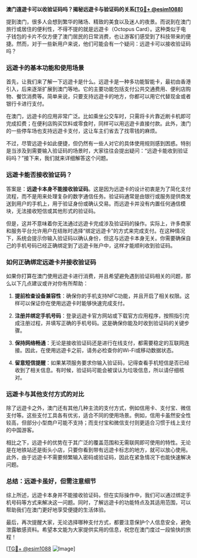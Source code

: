 **澳门遠遊卡可以收验证码吗？揭秘远遊卡与验证码的关系[[TG💪+ @esim1088](https://t.me/s/esim1088)]**

提到澳门，很多人会想到繁华的赌场、精致的美食以及迷人的夜景。而说到在澳门旅行或居住的便利性，不得不提的就是远遊卡（Octopus Card）。这种类似于电子钱包的卡片不仅方便了澳门居民的日常消费，也让游客们感受到了科技带来的便捷。然而，对于一些新用户来说，他们可能会有一个疑问：远遊卡可以接收验证码吗？

### **远遊卡的基本功能和使用场景**

首先，让我们来了解一下远遊卡是什么。远遊卡是一种多功能智能卡，最初由香港引入，后来逐渐扩展到澳门等地。它的主要功能包括支付公共交通费用、便利店购物、餐饮消费等。简单来说，只要支持远遊卡的地方，你都可以用它代替现金或者银行卡进行支付。

在澳门，远遊卡的应用非常广泛。比如乘坐公交车时，只需将卡片靠近刷卡机即可完成扣费；在便利店购买饮料或零食时，同样可以用远遊卡直接付款。此外，澳门的一些停车场也支持远遊卡支付，这让车主们省去了找零钱的麻烦。

不过，尽管远遊卡如此便捷，但仍然有一些人对它的具体使用规则感到困惑。特别是当涉及到需要输入验证码的场景时，大家往往会提出疑问：“远遊卡能收到验证码吗？”接下来，我们就来详细解答这个问题。

### **远遊卡能否接收验证码？**

答案是：**远遊卡本身不能接收验证码**。这是因为远遊卡的设计初衷是为了简化支付流程，而不是用来处理复杂的数字通信任务。验证码通常是由银行或服务提供商发送到用户的手机上，用于验证身份或确认交易。而远遊卡并没有内置任何通信模块，无法接收短信或其他形式的验证码。

但是，这并不意味着你无法通过远遊卡完成涉及验证码的操作。实际上，许多商家和服务平台允许用户在结账时选择“绑定远遊卡”的方式来完成支付。在这种情况下，系统会提示你输入验证码以确认身份，但这与远遊卡本身无关。你需要确保自己的手机号码已经正确绑定到了远遊卡账户中，这样才能顺利收到验证码。

### **如何正确绑定远遊卡并接收验证码**

如果你打算在澳门使用远遊卡进行消费，并且希望避免遇到验证码相关的问题，那么以下几点建议或许对你有所帮助：

1. **提前检查设备兼容性**：确保你的手机支持NFC功能，并且开启了相关权限。这样可以保证你在使用远遊卡时能够快速完成支付。
   
2. **注册并绑定手机号码**：登录远遊卡官方网站或下载官方应用程序，按照指引完成注册过程，并填写正确的手机号码。这是确保你能及时收到验证码的关键步骤。

3. **保持网络畅通**：无论是接收验证码还是进行在线支付，都需要稳定的互联网连接。因此，在使用远遊卡之前，请务必检查你的Wi-Fi或移动数据状态。

4. **留意短信提醒**：如果某项服务要求你输入验证码，记得查看手机短信是否已经收到了相关信息。有时候，验证码可能会被误认为垃圾信息，所以请仔细核对。

### **远遊卡与其他支付方式的对比**

除了远遊卡之外，澳门还有其他几种主流的支付方式，例如信用卡、支付宝、微信支付等。这些支付工具各有优劣，适合不同的使用场景。例如，信用卡虽然安全性较高，但部分小型商户可能不支持；而支付宝和微信支付则更适合习惯于线上支付的中国游客。

相比之下，远遊卡的优势在于其广泛的覆盖范围和无需联网即可使用的特性。无论是在地铁站还是街头小店，只要你看到带有远遊卡标志的地方，就可以放心使用。此外，由于远遊卡不需要频繁输入密码或验证码，因此在紧急情况下也能快速解决问题。

### **总结：远遊卡虽好，但需注意细节**

综上所述，远遊卡本身并不能接收验证码，但在实际操作中，我们可以通过绑定手机号码等方式来解决这一问题。同时，了解远遊卡的功能特点及其适用范围，可以帮助我们在澳门更好地享受便捷的生活体验。

最后，再次提醒大家，无论选择哪种支付方式，都要注意保护个人信息安全，避免泄露敏感资料。希望本文能为大家提供实用的信息，祝您在澳门度过一段愉快的旅程！

[[TG💪+ @esim1088](https://t.me/s/esim1088) ![Image](https://i.postimg.cc/4NQfJmqS/Snipaste-2025-05-13-00-14-12.png)]